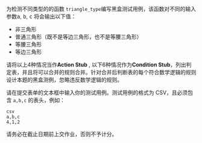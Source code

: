 为检测不同类型的的函数 <code>triangle_type</code>编写黑盒测试用例，该函数对不同的输入参数<kbd>a</kbd>, <kbd>b</kbd>, <kbd>c</kbd> 将会输出以下值：

*   非三角形
*   普通三角形（既不是等边三角形，也不是等腰三角形）
*   等腰三角形
*   等边三角形

请将以上4种情况当作**Action Stub** , 以下6种情况作为**Condition Stub**，列出判定表，并且将可以合并的规则合并。针对合并后判断表的每个符合数学逻辑的规则设计本题的黑盒测例，忽略违反数学逻辑的规则。

请在提交表单的文本框中输入你的测试用例。测试用例的格式为 CSV，且必须包含 <code>a,b,c</code> 的表头，例如：

    csv
    a,b,c
    4,1,2
请务必在截止日期前上交作业，否则不予计分。